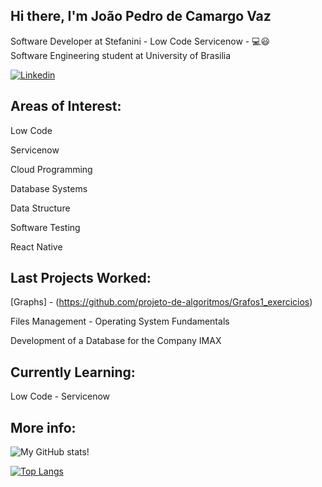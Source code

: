 ## Hi there, I'm João Pedro de Camargo Vaz
Software Developer at Stefanini - Low Code Servicenow - 💻😃<br/>
Software Engineering student at University of Brasilia  

[![Linkedin](https://img.shields.io/badge/LinkedIn-0077B5?style=for-the-badge&logo=linkedin&logoColor=white)](https://www.linkedin.com/in/joão-pedro-camargo-vaz-6a8308216/)

## Areas of Interest:

  Low Code
  
  Servicenow
  
  Cloud Programming
  
  Database Systems
  
  Data Structure
  
  Software Testing
  
  React Native
  
## Last Projects Worked:

  [Graphs] - (https://github.com/projeto-de-algoritmos/Grafos1_exercicios)
  
  Files Management - Operating System Fundamentals

  Development of a Database for the Company IMAX
  
## Currently Learning:
  Low Code - Servicenow
  
## More info:
  
![My GitHub stats!](https://github-readme-stats.vercel.app/api?username=JoaoPedro0803&show_icons=true&theme=tokyonight)

[![Top Langs](https://github-readme-stats.vercel.app/api/top-langs/?username=JoaoPedro0803&langs_count=8&theme=tokyonight&langs_count=6)](https://github.com/anuraghazra/github-readme-stats)

